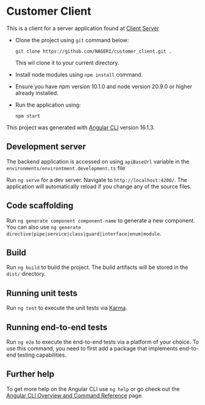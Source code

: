 # Customer Client

This is a client for a server application found at [Client Server](https://github.com/NAGERI/customer_server.git)

- Clone the project using `git` command below:

  ```git
  git clone https://github.com/NAGERI/customer_client.git .
  ```

  This wil clone it to your current directory.

- Install node modules using `npm install` command.
- Ensure you have npm version 10.1.0 and node version 20.9.0 or higher already installed.

- Run the application using:
  ```
  npm start
  ```

This project was generated with [Angular CLI](https://github.com/angular/angular-cli) version 16.1.3.

## Development server

The backend application is accessed on using `apiBaseUrl` variable in the `environments/environtment.development.ts` file

Run `ng serve` for a dev server. Navigate to `http://localhost:4200/`. The application will automatically reload if you change any of the source files.

## Code scaffolding

Run `ng generate component component-name` to generate a new component. You can also use `ng generate directive|pipe|service|class|guard|interface|enum|module`.

## Build

Run `ng build` to build the project. The build artifacts will be stored in the `dist/` directory.

## Running unit tests

Run `ng test` to execute the unit tests via [Karma](https://karma-runner.github.io).

## Running end-to-end tests

Run `ng e2e` to execute the end-to-end tests via a platform of your choice. To use this command, you need to first add a package that implements end-to-end testing capabilities.

## Further help

To get more help on the Angular CLI use `ng help` or go check out the [Angular CLI Overview and Command Reference](https://angular.io/cli) page.

